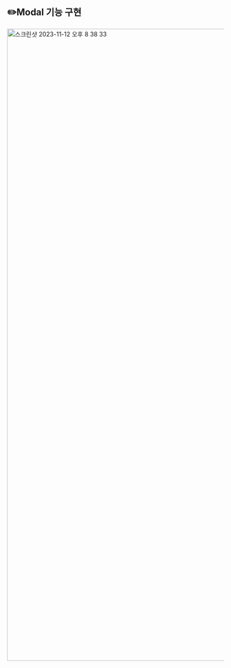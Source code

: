 <p>
<h2>✏️Modal 기능 구현</h2>
<img width="1470" alt="스크린샷 2023-11-12 오후 8 38 33" src="https://github.com/engelhyunji/my-react-app/assets/145903783/4a7fc40d-23a4-4dd8-a92d-70f5235ea58c">

</p>

